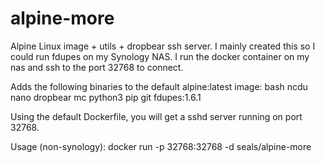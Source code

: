# alpine-more

Alpine Linux image + utils + dropbear ssh server. I mainly created this so I could run fdupes on my Synology NAS. I run the docker container on my nas and ssh to the port 32768 to connect. 

Adds the following binaries to the default alpine:latest image:
    bash
    ncdu
    nano
    dropbear
    mc
    python3
    pip
    git
    fdupes:1.6.1

Using the default Dockerfile, you will get a sshd server running on port 32768.

Usage (non-synology):
docker run -p 32768:32768 -d seals/alpine-more

